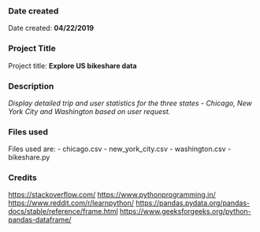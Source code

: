 ### Date created
Date created: **04/22/2019**

### Project Title
Project title: **Explore US bikeshare data**

### Description
_Display detailed trip and user statistics for the three states - Chicago, New 
York City and Washington based on user request._

### Files used
Files used are:
	- chicago.csv
	- new_york_city.csv
	- washington.csv
	- bikeshare.py

### Credits
https://stackoverflow.com/
https://www.pythonprogramming.in/
https://www.reddit.com/r/learnpython/
https://pandas.pydata.org/pandas-docs/stable/reference/frame.html
https://www.geeksforgeeks.org/python-pandas-dataframe/
